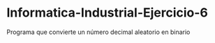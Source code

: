 # Informatica-Industrial-Ejercicio-6
Programa que  convierte un número decimal aleatorio en binario
